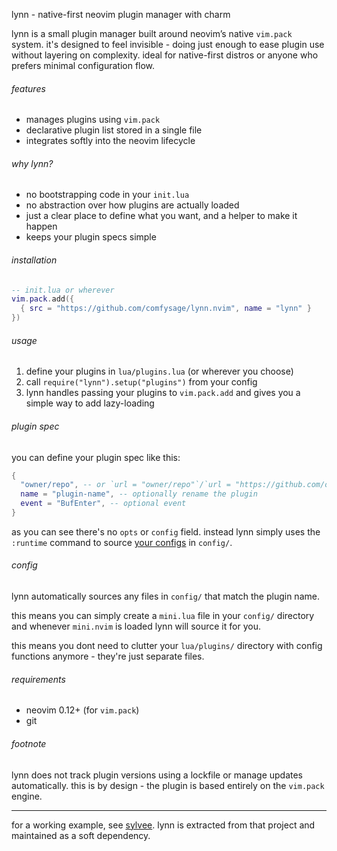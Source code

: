 lynn - native-first neovim plugin manager with charm

lynn is a small plugin manager built around neovim’s native `vim.pack` system.
it's designed to feel invisible - doing just enough to ease plugin use without layering on complexity.
ideal for native-first distros or anyone who prefers minimal configuration flow.

###### features

- manages plugins using `vim.pack`
- declarative plugin list stored in a single file
- integrates softly into the neovim lifecycle

###### why lynn?

- no bootstrapping code in your `init.lua`
- no abstraction over how plugins are actually loaded
- just a clear place to define what you want, and a helper to make it happen
- keeps your plugin specs simple

###### installation

```lua
-- init.lua or wherever
vim.pack.add({
  { src = "https://github.com/comfysage/lynn.nvim", name = "lynn" }
})
```

###### usage

1. define your plugins in `lua/plugins.lua` (or wherever you choose)
2. call `require("lynn").setup("plugins")` from your config
3. lynn handles passing your plugins to `vim.pack.add` and gives you a simple way to add lazy-loading

###### plugin spec

you can define your plugin spec like this:

```lua
{
  "owner/repo", -- or `url = "owner/repo"`/`url = "https://github.com/owner/repo"`
  name = "plugin-name", -- optionally rename the plugin
  event = "BufEnter", -- optional event
}
```

as you can see there's no `opts` or `config` field.
instead lynn simply uses the `:runtime` command to source [your configs](#config) in `config/`.

###### config

lynn automatically sources any files in `config/` that match the plugin name.

this means you can simply create a `mini.lua` file in your `config/` directory
and whenever `mini.nvim` is loaded lynn will source it for you.

this means you dont need to clutter your `lua/plugins/` directory with config
functions anymore - they're just separate files.

###### requirements

- neovim 0.12+ (for `vim.pack`)
- git

###### footnote

lynn does not track plugin versions using a lockfile or manage updates automatically.
this is by design - the plugin is based entirely on the `vim.pack` engine.

---

for a working example, see [sylvee](https://github.com/comfysage/sylvee).
lynn is extracted from that project and maintained as a soft dependency.
